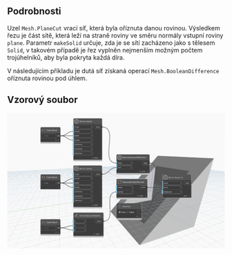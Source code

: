 ## Podrobnosti
Uzel `Mesh.PlaneCut` vrací síť, která byla oříznuta danou rovinou. Výsledkem řezu je část sítě, která leží na straně roviny ve směru normály vstupní roviny `plane`. Parametr `makeSolid` určuje, zda je se sítí zacházeno jako s tělesem `Solid`, v takovém případě je řez vyplněn nejmenším možným počtem trojúhelníků, aby byla pokryta každá díra.

V následujícím příkladu je dutá síť získaná operací `Mesh.BooleanDifference` oříznuta rovinou pod úhlem.

## Vzorový soubor

![Example](./Autodesk.DesignScript.Geometry.Mesh.PlaneCut_img.jpg)
